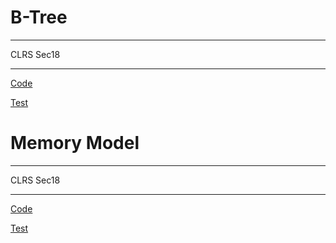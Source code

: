 # B-Tree
------------------

CLRS Sec18

------------------

[Code](https://github.com/shady831213/algorithms/blob/master/tree/bTree/bTree.go)

[Test](https://github.com/shady831213/algorithms/blob/master/tree/bTree/bTree_test.go)

# Memory Model
------------------

CLRS Sec18

------------------

[Code](https://github.com/shady831213/algorithms/blob/master/tree/bTree/memModel.go)

[Test](https://github.com/shady831213/algorithms/blob/master/tree/bTree/memModel_test.go)
